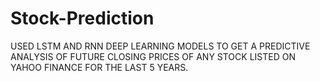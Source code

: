 # Stock-Prediction
USED LSTM AND RNN DEEP LEARNING MODELS TO GET A PREDICTIVE ANALYSIS OF FUTURE CLOSING PRICES OF ANY STOCK LISTED ON YAHOO FINANCE FOR THE LAST 5 YEARS.
